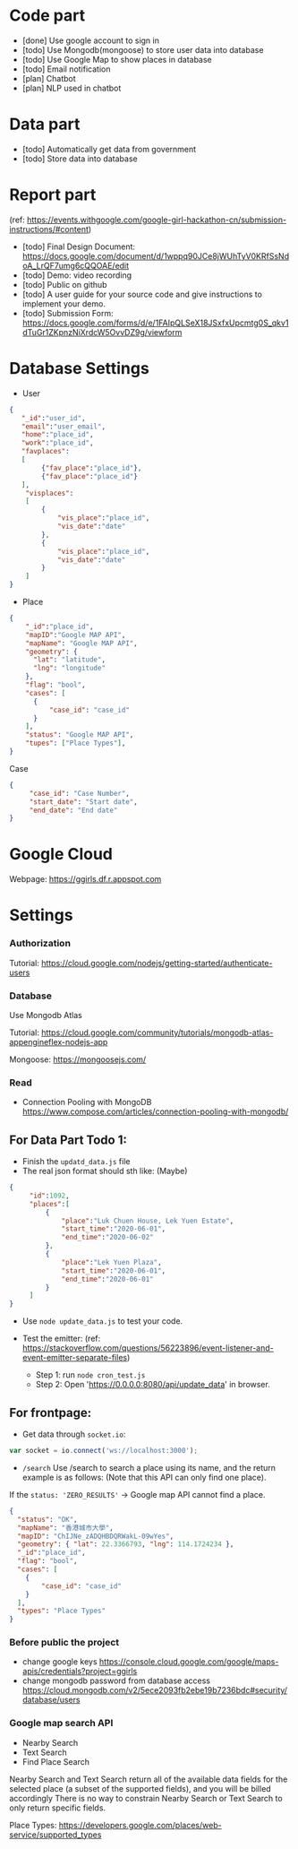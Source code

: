 # Code part
+ [done] Use google account to sign in
+ [todo] Use Mongodb(mongoose) to store user data into database
+ [todo] Use Google Map to show places in database
+ [todo] Email notification
+ [plan] Chatbot
+ [plan] NLP used in chatbot

# Data part
+ [todo] Automatically get data from government 
+ [todo] Store data into database

# Report part
(ref: https://events.withgoogle.com/google-girl-hackathon-cn/submission-instructions/#content)
+ [todo] Final Design Document: https://docs.google.com/document/d/1wppq90JCe8jWUhTyV0KRfSsNdoA_LrQF7umg6cQQOAE/edit
+ [todo] Demo: video recording
+ [todo] Public on github
+ [todo] A user guide for your source code and give instructions to implement your demo.
+ [todo] Submission Form: https://docs.google.com/forms/d/e/1FAIpQLSeX18JSxfxUpcmtg0S_qkv1dTuGr1ZKpnzNiXrdcW5OvvDZ9g/viewform

# Database Settings

+ User

```json
{
   "_id":"user_id",
   "email":"user_email",
   "home":"place_id",
   "work":"place_id",
   "favplaces":
   [
        {"fav_place":"place_id"},
        {"fav_place":"place_id"}
   ],
    "visplaces":
    [
        {
            "vis_place":"place_id",
            "vis_date":"date"
        },
        {
            "vis_place":"place_id",
            "vis_date":"date"
        }
    ]
}
```
+ Place
```json
{
    "_id":"place_id",
    "mapID":"Google MAP API", 
    "mapName": "Google MAP API",
    "geometry": {
      "lat": "latitude",
      "lng": "longitude"
    },
    "flag": "bool",
    "cases": [
      {
          "case_id": "case_id"
      }
    ],
    "status": "Google MAP API",
    "tupes": ["Place Types"],
}    
```
Case
```json
{
     "case_id": "Case Number",
     "start_date": "Start date",
     "end_date": "End date"
}    
```

# Google Cloud
Webpage: https://ggirls.df.r.appspot.com

# Settings

### Authorization 
Tutorial:
https://cloud.google.com/nodejs/getting-started/authenticate-users

### Database
Use Mongodb Atlas

Tutorial:
https://cloud.google.com/community/tutorials/mongodb-atlas-appengineflex-nodejs-app

Mongoose: https://mongoosejs.com/

### Read
+ Connection Pooling with MongoDB
https://www.compose.com/articles/connection-pooling-with-mongodb/

## For Data Part Todo 1:
+ Finish the `updatd_data.js` file
+ The real json format should sth like: (Maybe)

```json
{
     "id":1092,
     "places":[
         {
             "place":"Luk Chuen House, Lek Yuen Estate",
             "start_time":"2020-06-01",
             "end_time":"2020-06-02"
         },
         {
             "place":"Lek Yuen Plaza",
             "start_time":"2020-06-01",
             "end_time":"2020-06-01"
         }
     ]
}
```
+ Use `node update_data.js` to test your code.

+ Test the emitter: (ref: https://stackoverflow.com/questions/56223896/event-listener-and-event-emitter-separate-files)

    -  Step 1: run `node cron_test.js`
    -  Step 2: Open 'https://0.0.0.0:8080/api/update_data' in browser.
    
## For frontpage:
+ Get data through `socket.io`:
```js
var socket = io.connect('ws://localhost:3000');
```
+ `/search` 
Use /search to search a place using its name, and the return example is as follows:
(Note that this API can only find one place).

If the `status: 'ZERO_RESULTS'` -> Google map API cannot find a place.

```json
{
  "status": "OK",
  "mapName": "香港城市大學",
  "mapID": "ChIJNe_zADQHBDQRWakL-09wYes",
  "geometry": { "lat": 22.3366793, "lng": 114.1724234 },
  "_id":"place_id",
  "flag": "bool",
  "cases": [
    {
        "case_id": "case_id"
    }
  ],
  "types": "Place Types"
}
```

### Before public the project
+ change google keys
https://console.cloud.google.com/google/maps-apis/credentials?project=ggirls
+ change mongodb password from database access
https://cloud.mongodb.com/v2/5ece2093fb2ebe19b7236bdc#security/database/users





### Google map search API

+ Nearby Search
+ Text Search
+ Find Place Search

Nearby Search and Text Search return all of the available data fields for the selected place 
(a subset of the supported fields), and you will be billed accordingly There is no way to constrain 
Nearby Search or Text Search to only return specific fields.

Place Types: https://developers.google.com/places/web-service/supported_types